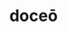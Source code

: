 ---
title: doceō
meaning: to teach
ch: six
pos: verb
secondppstem: doc
infend: ēre
conjugation: second
derivative: docile, doctrine
mt: yes
mt5thru7: yes
---
